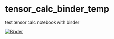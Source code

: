 # tensor_calc_binder_temp
test tensor calc notebook with binder

[![Binder](https://mybinder.org/badge_logo.svg)](https://mybinder.org/v2/gh/spc93/tensor_calc_binder_temp/HEAD)
